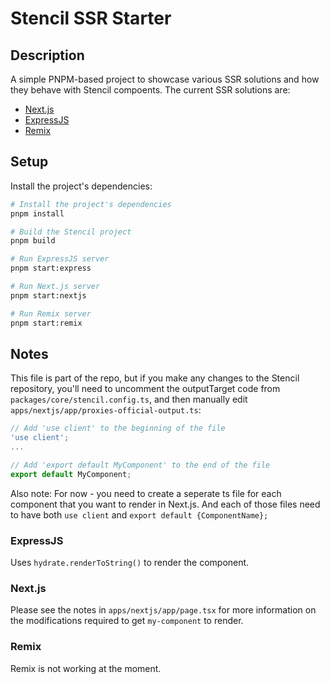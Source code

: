 
# Stencil SSR Starter

## Description

A simple PNPM-based project to showcase various SSR solutions and how they behave with Stencil compoents. The current SSR solutions are:

- [Next.js](https://nextjs.org/docs)
- [ExpressJS](https://expressjs.com/)
- [Remix](https://remix.run/)

## Setup

Install the project's dependencies:

```bash
# Install the project's dependencies
pnpm install

# Build the Stencil project
pnpm build

# Run ExpressJS server
pnpm start:express

# Run Next.js server
pnpm start:nextjs

# Run Remix server
pnpm start:remix
```

## Notes

This file is part of the repo, but if you make any changes to the Stencil repository, you'll need to uncomment the outputTarget code from `packages/core/stencil.config.ts`, and then manually edit `apps/nextjs/app/proxies-official-output.ts`:

```typescript
// Add 'use client' to the beginning of the file
'use client';
...

// Add 'export default MyComponent' to the end of the file
export default MyComponent;
```

Also note: For now - you need to create a seperate ts file for each component that you want to render in Next.js. And each of those files need to have both `use client` and `export default {ComponentName};`

### ExpressJS

Uses `hydrate.renderToString()` to render the component.

### Next.js

Please see the notes in `apps/nextjs/app/page.tsx` for more information on the modifications required to get `my-component` to render.

### Remix

Remix is not working at the moment.
